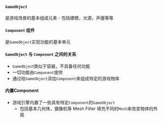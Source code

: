 #### `GameObject`
是游戏场景的基本组成元素
	- 包括建模，光源，声援等等

#### `Component` 组件
是`GameObject`实现功能的基本单元

#### `GameObject` 与 `Component` 之间的关系
- `GameObjec`t类似于容器，不具备任何功能
- 一切功能由`Component`提供
- 通过给`GameObject`添加`Component`来组成特定的游戏物体

#### 内置Component
- 游戏引擎内置了一些具有特定`Component`的`GameObject`
	- 包括基本几何体，摄像机等
Mesh Filter
	填充不同的`Mesh`来改变物体的外观
	